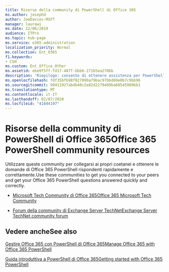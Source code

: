 ```yaml
---
title: Risorse della community di PowerShell di Office 365
ms.author: josephd
author: JoeDavies-MSFT
manager: laurawi
ms.date: 12/06/2019
audience: ITPro
ms.topic: hub-page
ms.service: o365-administration
localization_priority: Normal
ms.collection: Ent_O365
f1.keywords:
- CSH
ms.custom: Ent_Office_Other
ms.assetid: ebe0f5ff-fd17-487f-bbb6-271b5ea270bb
description: 'Riepilogo: consente di ottenere assistenza per PowerShell di Office 365 dalla community.'
ms.openlocfilehash: fdf35bfb98f027090a79bac97bbd69e0b7c9bb96
ms.sourcegitcommit: 99411927abdb40c2e82d2279489ba60545989bb1
ms.translationtype: MT
ms.contentlocale: it-IT
ms.lasthandoff: 02/07/2020
ms.locfileid: "41844197"
---
```

# <a name="office-365-powershell-community-resources"></a><span data-ttu-id="c7ff8-103">Risorse della community di PowerShell di Office 365</span><span class="sxs-lookup"><span data-stu-id="c7ff8-103">Office 365 PowerShell community resources</span></span>

<span data-ttu-id="c7ff8-104">Utilizzare queste community per collegarsi ai propri coetanei e ottenere le domande di Office 365 PowerShell rispondenti rapidamente e correttamente.</span><span class="sxs-lookup"><span data-stu-id="c7ff8-104">Use these communities to get you connected to your peers and get your Office 365 PowerShell questions answered quickly and correctly.</span></span> 
  
- [<span data-ttu-id="c7ff8-105">Microsoft Tech Community di Office 365</span><span class="sxs-lookup"><span data-stu-id="c7ff8-105">Office 365 Microsoft Tech Community</span></span>](https://techcommunity.microsoft.com/t5/Office-365/ct-p/Office365)
    
- [<span data-ttu-id="c7ff8-106">Forum della community di Exchange Server TechNet</span><span class="sxs-lookup"><span data-stu-id="c7ff8-106">Exchange Server TechNet community forum</span></span>](https://social.technet.microsoft.com/Forums/exchange/home?forum=exchangesvrgeneral)
    
## <a name="see-also"></a><span data-ttu-id="c7ff8-107">Vedere anche</span><span class="sxs-lookup"><span data-stu-id="c7ff8-107">See also</span></span>

[<span data-ttu-id="c7ff8-108">Gestire Office 365 con PowerShell di Office 365</span><span class="sxs-lookup"><span data-stu-id="c7ff8-108">Manage Office 365 with Office 365 PowerShell</span></span>](manage-office-365-with-office-365-powershell.md)
  
[<span data-ttu-id="c7ff8-109">Guida introduttiva a PowerShell di Office 365</span><span class="sxs-lookup"><span data-stu-id="c7ff8-109">Getting started with Office 365 PowerShell</span></span>](getting-started-with-office-365-powershell.md)

